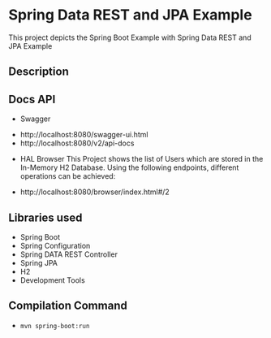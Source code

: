 # Spring Data REST and JPA Example
This project depicts the Spring Boot Example with Spring Data REST and JPA Example

## Description


## Docs API

* Swagger

- http://localhost:8080/swagger-ui.html
- http://localhost:8080/v2/api-docs

*  HAL  Browser
This Project shows the list of Users which are stored in the In-Memory H2 Database. Using the following endpoints, different operations can be achieved:

- http://localhost:8080/browser/index.html#/2



## Libraries used
- Spring Boot
- Spring Configuration
- Spring DATA REST Controller
- Spring JPA
- H2
- Development Tools



## Compilation Command
- `mvn spring-boot:run`

